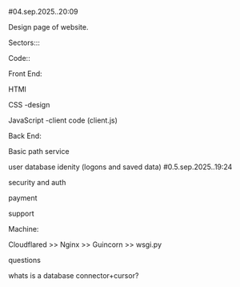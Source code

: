 #04.sep.2025..20:09

Design page of website.


Sectors:::

Code::

Front End: 

HTMl

CSS            -design

JavaScript     -client code (client.js)



Back End:

Basic path service

user database idenity (logons and saved data)    #0.5.sep.2025..19:24

security and auth

payment

support




Machine:

Cloudflared >> Nginx >> Guincorn >> wsgi.py






questions

whats is a database connector+cursor?


